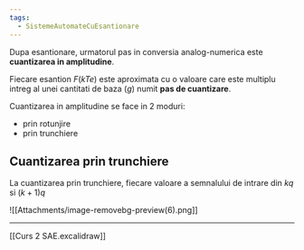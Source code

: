 ```yaml
---
tags:
  - SistemeAutomateCuEsantionare
---
```


Dupa esantionare, urmatorul pas in conversia analog-numerica este **cuantizarea in amplitudine**. 

Fiecare esantion $F(kTe)$ este aproximata cu o valoare care este multiplu intreg al unei cantitati de baza ($g$) numit **pas de cuantizare**.

Cuantizarea in amplitudine se face in 2 moduri:
- prin rotunjire
- prin trunchiere

## Cuantizarea prin trunchiere
La cuantizarea prin trunchiere, fiecare valoare a semnalului de intrare din $kq$ si $(k+1)q$

![[Attachments/image-removebg-preview(6).png]]

---
[[Curs 2 SAE.excalidraw]]